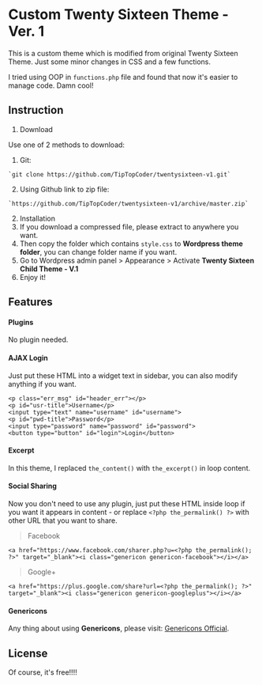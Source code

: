 # Custom Twenty Sixteen Theme - Ver. 1
This is a custom theme which is modified from original Twenty Sixteen Theme.
Just some minor changes in CSS and a few functions.

I tried using OOP in `functions.php` file and found that now it's easier to manage code. Damn cool!

## Instruction
1. Download

  Use one of 2 methods to download:
  1. Git:
  
    `git clone https://github.com/TipTopCoder/twentysixteen-v1.git`
  2. Using Github link to zip file:
  
    `https://github.com/TipTopCoder/twentysixteen-v1/archive/master.zip`
2. Installation
  1. If you download a compressed file, please extract to anywhere you want.
  2. Then copy the folder which contains `style.css` to **Wordpress theme folder**, you can change folder name if you want.
  3. Go to Wordpress admin panel \> Appearance \> Activate **Twenty Sixteen Child Theme - V.1**
  4. Enjoy it!
  
## Features

#### Plugins
No plugin needed.

#### AJAX Login
Just put these HTML into a widget text in sidebar, you can also modify anything if you want.
```
<p class="err_msg" id="header_err"></p>
<p id="usr-title">Username</p>
<input type="text" name="username" id="username">
<p id="pwd-title">Password</p>
<input type="password" name="password" id="password">
<button type="button" id="login">Login</button>
```

#### Excerpt
In this theme, I replaced `the_content()` with `the_excerpt()` in loop content.

#### Social Sharing
Now you don't need to use any plugin, just put these HTML inside loop if you want it appears in content - or replace `<?php the_permalink() ?>` with other URL that you want to share.
> Facebook
```
<a href="https://www.facebook.com/sharer.php?u=<?php the_permalink(); ?>" target="_blank"><i class="genericon genericon-facebook"></i></a>
```
> Google+
```
<a href="https://plus.google.com/share?url=<?php the_permalink(); ?>" target="_blank"><i class="genericon genericon-googleplus"></i></a>
```

#### Genericons
Any thing about using **Genericons**, please visit: [Genericons Official](https://genericons.com/).

## License
Of course, it's free!!!!